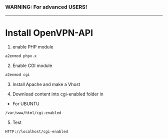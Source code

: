 ### WARNING: For advanced USERS!
-------------------------------------------------------------------------
# Install OpenVPN-API

1. enable PHP module 
```bash
a2enmod phpx.x
```
2. Enable CGI module
```bash
a2enmod cgi
```
3. Install Apache and make a Vhost
   
4. Download content into cgi-enabled folder in

- For UBUNTU
```bash
/var/www/html/cgi-enabled
```
5. Test

```url
HTTP://localhost/cgi-enabled
```
